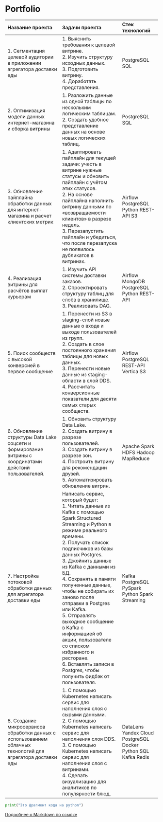 # Portfolio

| Название проекта | Задачи проекта | Стек технологий |
| :- | :- | :- |
| 1. Сегментация целевой аудитории в приложении агрегатора доставки еды | 1. Выяснить требования к целевой витрине. <br/> 2. Изучить структуру исходных данных. <br/> 3. Подготовить витрину. <br/> 4. Доработать представления. | PostgreSQL SQL | 
| 2. Оптимизация модели данных интернет-магазина и сборка витрины | 1. Разложить данные из одной таблицы по нескольким логическим таблицам. <br/> 2. Создать удобное представление данных на основе новых логических таблиц. | PostgreSQL SQL |
| 3. Обновление пайплайна обработки данных для интернет-магазина и расчет клиентских метрик | 1. Адаптировать пайплайн для текущей задачи: учесть в витрине нужные статусы и обновить пайплайн с учётом этих статусов. <br/> 2. На основе пайплайна наполнить витрину данными по «возвращаемости клиентов» в разрезе недель. <br/> 3. Перезапустить пайплайн и убедиться, что после перезапуска не появилось дубликатов в витринах. | Airflow PostgreSQL Python REST-API S3 |
| 4. Реализация витрины для расчётов выплат курьерам | 1. Изучить API системы доставки заказов. <br/> 2. Спроектировать структуру таблиц для слоёв в хранилище. <br/> 3. Реализовать DAG. | Airflow MongoDB PostgreSQL Python REST-API |
| 5. Поиск сообществ с высокой конверсией в первое сообщение | 1. Перенести из S3 в staging-слой новые данные о входе и выходе пользователей из групп. <br/> 2. Создать в слое постоянного хранения таблицы для новых данных. <br/> 3. Перенести новые данные из staging-области в слой DDS. <br/> 4. Рассчитать конверсионные показатели для десяти самых старых сообществ. | Airflow PostgreSQL REST-API Vertica S3 |
| 6. Обновление структуры Data Lake соцсети и формирование витрины с координатами действий пользователей. | 1. Обновить структуру Data Lake. <br/> 2. Создать витрину в разрезе пользователей. <br/> 3. Создать витрину в разрезе зон. <br/> 4. Построить витрину для рекомендации друзей. <br/> 5. Автоматизировать обновление витрин. | Apache Spark HDFS Hadoop MapReduce |
| 7. Настройка потоковой обработки данных для агрегатора доставки еды | Написать сервис, который будет: <br/> 1. Читать данные из Kafka с помощью Spark Structured Streaming и Python в режиме реального времени. <br/> 2. Получать список подписчиков из базы данных Postgres. <br/> 3. Джойнить данные из Kafka с данными из БД. <br/> 4. Сохранять в памяти полученные данные, чтобы не собирать их заново после отправки в Postgres или Kafka. <br/> 5. Отправлять выходное сообщение в Kafka с информацией об акции, пользователе со списком избранного и ресторане. <br/> 6. Вставлять записи в Postgres, чтобы получить фидбэк от пользователя. | Kafka PostgreSQL PySpark Python Spark Streaming |
| 8. Создание микросервисов обработки данных с использованием облачных технологий для агрегатора доставки еды | 1. С помощью Kubernetes написать сервис для наполнения слоя с сырыми данными. <br/> 2. С помощью Kubernetes написать сервис для наполнения слоя DDS. <br/> 3. С помощью Kubernetes написать сервис для наполнения слоя с витринами. <br/> 4. Сделать визуализацию для аналитиков по популярности блюд. | DataLens Yandex Cloud PostgreSQL Docker Python SQL Kafka Redis |


```python 
print("Это фрагмент кода на python")
```
[Подробнее о Markdown по ссылке](https://daringfireball.net/projects/markdown/)
